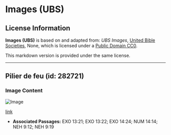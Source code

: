 # Images (UBS)

## License Information

**Images (UBS)** is based on and adapted from: _UBS Images_, [United Bible Societies](https://unitedbiblesocieties.org/), None, which is licensed under a [Public Domain CC0](https://creativecommons.org/public-domain/cc0/).

This markdown version is provided under the same license.



--------------------------------

## Pilier de feu (id: 282721)

### Image Content

![Image](https://cdn.aquifer.bible/aquifer-content/resources/Media/WEB-0715_pillar_of_fire.jpg)

[link](https://cdn.aquifer.bible/aquifer-content/resources/Media/WEB-0715_pillar_of_fire.jpg)

* **Associated Passages:** EXO 13:21; EXO 13:22; EXO 14:24; NUM 14:14; NEH 9:12; NEH 9:19

